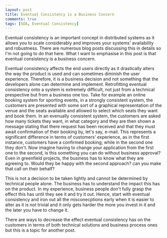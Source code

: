 ```yaml
---
layout: post
title: Eventual Consistency is a Business Concern
comments: true
tags: [SOA, Eventual Consistency]
---
```

Eventual consistency is an important concept in distributed systems as it allows you to scale considerably and improves your systems' availability and robustness. There are numerous blog posts discussing this in details so I'm not going to do that here. What I want to emphasise in this post is that eventual consistency is a business concern. 

Eventual consistency affects the end users directly as it drastically alters the way the product is used and can sometimes diminish the user experience. Therefore, it is a business decision and not something that the developers alone can determine and implement. Retrofitting eventual consistency onto a system is extremely difficult, not just from a technical prespective but from a business one too. Take for example an online booking system for sporting events, in a strongly consistent system, the customers are presented with some sort of a graphical representation of the venue and the seats available and allowed to select which seats they want and book them. In an evenually consistent system, the customers are asked how many tickets they want, in what category and they are then shown a message stating that there request has been received and that they must await confirmation of their booking by, let's say, e-mail. This represents a significant difference in terms of customers' experience, as in the first instance, customers have a confirmed booking; while in the second one they don't. Now imagine having to change your application from the first one to the second, is this something you can do without business approval? Even in greenfield projects, the business has to know what they are agreeing to. Would they be happy with the second approach? can you make that call on their behalf? 

This is not a decision to be taken lightly and cannot be determined by technical people alone. The business has to understand the impact this has on the product. In my experience, business people don't fully grasp the effect this has until they see it and try it out. Hence, start with eventual consistency and iron out all the misconecptions early when it is easier to alter as it is not trivial and it only gets harder the more you invest in it and the later you have to change it.

There are ways to decrease the effect eventual consistency has on the customers in terms of both technical solutions and business process ones but this is a topic for another post. 
